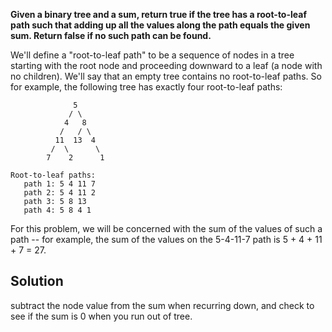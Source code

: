 **Given a binary tree and a sum, return true if the tree has a root-to-leaf path such that adding up all the values along the path equals the given sum. Return false if no such path can be found.**

We'll define a "root-to-leaf path" to be a sequence of nodes in a tree starting with the root node and proceeding downward to a leaf (a node with no children). We'll say that an empty tree contains no root-to-leaf paths. So for example, the following tree has exactly four root-to-leaf paths:

```
              5
             / \
            4   8
           /   / \
          11  13  4
         /  \      \
        7    2      1

Root-to-leaf paths:
   path 1: 5 4 11 7
   path 2: 5 4 11 2
   path 3: 5 8 13
   path 4: 5 8 4 1

```

For this problem, we will be concerned with the sum of the values of such a path -- for example, the sum of the values on the 5-4-11-7 path is 5 + 4 + 11 + 7 = 27.

## Solution
subtract the node value from the sum when recurring down, and check to see if the sum is 0 when you run out of tree.
